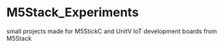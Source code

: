 # M5Stack_Experiments
small projects made for M5StickC and UnitV IoT development boards from M5Stack
